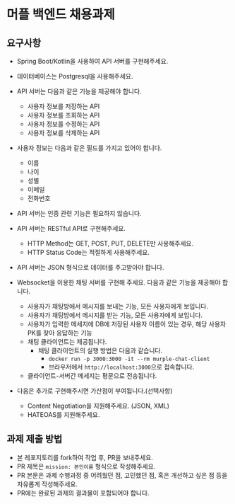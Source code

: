 # 머플 백엔드 채용과제

## 요구사항
- Spring Boot/Kotlin을 사용하여 API 서버를 구현해주세요.
- 데이터베이스는 Postgresql을 사용해주세요.
- API 서버는 다음과 같은 기능을 제공해야 합니다.
  - 사용자 정보를 저장하는 API
  - 사용자 정보를 조회하는 API
  - 사용자 정보를 수정하는 API
  - 사용자 정보를 삭제하는 API
- 사용자 정보는 다음과 같은 필드를 가지고 있어야 합니다.
  - 이름
  - 나이
  - 성별
  - 이메일
  - 전화번호
- API 서버는 인증 관련 기능은 필요하지 않습니다.
- API 서버는 RESTful API로 구현해주세요.
  - HTTP Method는 GET, POST, PUT, DELETE만 사용해주세요.
  - HTTP Status Code는 적절하게 사용해주세요.

- API 서버는 JSON 형식으로 데이터를 주고받아야 합니다.
- Websocket을 이용한 채팅 서버를 구현해 주세요. 다음과 같은 기능을 제공해야 합니다.
  - 사용자가 채팅방에서 메시지를 보내는 기능, 모든 사용자에게 보입니다.
  - 사용자가 채팅방에서 메시지를 받는 기능, 모든 사용자에게 보입니다.
  - 사용자가 입력한 메세지에 DB에 저장된 사용자 이름이 있는 경우, 해당 사용자 PK를 찾아 응답하는 기능
  - 채팅 클라이언트는 제공됩니다.
    - 채팅 클라이언트의 실행 방법은 다음과 같습니다.
      - `docker run -p 3000:3000 -it --rm murple-chat-client`
      - 브라우저에서 `http://localhost:3000`으로 접속합니다.
  - 클라이언트-서버간 메세지는 평문으로 전송됩니다.

- 다음은 추가로 구현해주시면 가산점이 부여됩니다.(선택사항)
  - Content Negotiation을 지원해주세요. (JSON, XML)
  - HATEOAS를 지원해주세요.


## 과제 제출 방법
- 본 레포지토리를 fork하여 작업 후, PR을 보내주세요.
- PR 제목은 `mission: 본인이름` 형식으로 작성해주세요.
- PR 본문은 과제 수행과정 중 어려웠던 점, 고민했던 점, 혹은 개선하고 싶은 점 등을 자유롭게 작성해주세요.
- PR에는 완료된 과제의 결과물이 포함되어야 합니다.

